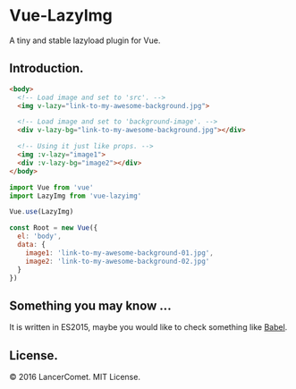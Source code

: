 # Vue-LazyImg
A tiny and stable lazyload plugin for Vue.

## Introduction.
```html
<body>
  <!-- Load image and set to 'src'. -->
  <img v-lazy="link-to-my-awesome-background.jpg">

  <!-- Load image and set to 'background-image'. -->
  <div v-lazy-bg="link-to-my-awesome-background.jpg"></div>

  <!-- Using it just like props. -->
  <img :v-lazy="image1">
  <div :v-lazy-bg="image2"></div>
</body>
```

```javascript
import Vue from 'vue'
import LazyImg from 'vue-lazyimg'

Vue.use(LazyImg) 

const Root = new Vue({
  el: 'body',
  data: {
    image1: 'link-to-my-awesome-background-01.jpg',
    image2: 'link-to-my-awesome-background-02.jpg'
  }
})
```

## Something you may know ...
It is written in ES2015, maybe you would like to check something like [Babel](https://babeljs.io/).

## License.
© 2016 LancerComet. MIT License.
